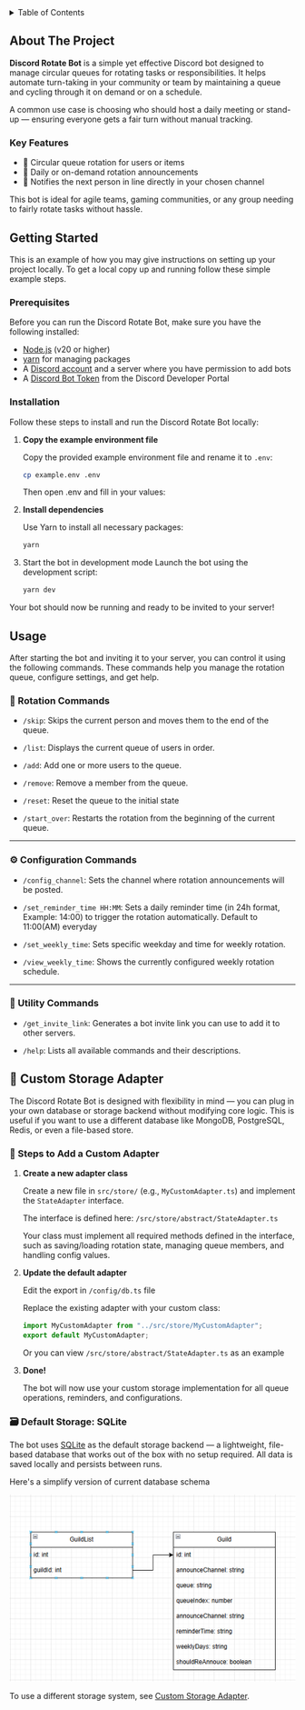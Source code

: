 <!-- TABLE OF CONTENTS -->
<details>
  <summary>Table of Contents</summary>
  <ol>
    <li>
      <a href="#about-the-project">About The Project</a>
    </li>
    <li>
      <a href="#getting-started">Getting Started</a>
      <ul>
        <li><a href="#prerequisites">Prerequisites</a></li>
        <li><a href="#installation">Installation</a></li>
      </ul>
    </li>
    <li><a href="#usage">Usage</a></li>
    <li><a href="#🔧-steps-to-add-a-custom-adapter">Use your own database</a></li>
  </ol>
</details>

<!-- ABOUT THE PROJECT -->

## About The Project

**Discord Rotate Bot** is a simple yet effective Discord bot designed to manage circular queues for rotating tasks or responsibilities. It helps automate turn-taking in your community or team by maintaining a queue and cycling through it on demand or on a schedule.

A common use case is choosing who should host a daily meeting or stand-up — ensuring everyone gets a fair turn without manual tracking.

### Key Features

- 🔁 Circular queue rotation for users or items
- 📆 Daily or on-demand rotation announcements
- 🔔 Notifies the next person in line directly in your chosen channel

This bot is ideal for agile teams, gaming communities, or any group needing to fairly rotate tasks without hassle.

<!-- GETTING STARTED -->

## Getting Started

This is an example of how you may give instructions on setting up your project locally.
To get a local copy up and running follow these simple example steps.

### Prerequisites

Before you can run the Discord Rotate Bot, make sure you have the following installed:

- [Node.js](https://nodejs.org/) (v20 or higher)
- [yarn](https://yarnpkg.com/) for managing packages
- A [Discord account](https://discord.com/) and a server where you have permission to add bots
- A [Discord Bot Token](https://discord.com/developers/applications) from the Discord Developer Portal

### Installation

Follow these steps to install and run the Discord Rotate Bot locally:

1. **Copy the example environment file**

   Copy the provided example environment file and rename it to `.env`:

   ```sh
   cp example.env .env
   ```

   Then open .env and fill in your values:

2. **Install dependencies**

   Use Yarn to install all necessary packages:

   ```sh
   yarn
   ```

3. Start the bot in development mode
   Launch the bot using the development script:

   ```sh
   yarn dev
   ```

Your bot should now be running and ready to be invited to your server!

<!-- USAGE EXAMPLES -->

## Usage

After starting the bot and inviting it to your server, you can control it using the following commands. These commands help you manage the rotation queue, configure settings, and get help.

### 🎯 Rotation Commands

- `/skip`: Skips the current person and moves them to the end of the queue.

- `/list`: Displays the current queue of users in order.

- `/add`: Add one or more users to the queue.

- `/remove`: Remove a member from the queue.

- `/reset`: Reset the queue to the initial state

- `/start_over`: Restarts the rotation from the beginning of the current queue.

---

### ⚙️ Configuration Commands

- `/config_channel`: Sets the channel where rotation announcements will be posted.

- `/set_reminder_time HH:MM`: Sets a daily reminder time (in 24h format, Example: 14:00) to trigger the rotation automatically. Default to 11:00(AM) everyday

- `/set_weekly_time`: Sets specific weekday and time for weekly rotation.

- `/view_weekly_time`: Shows the currently configured weekly rotation schedule.

---

### 🔗 Utility Commands

- `/get_invite_link`: Generates a bot invite link you can use to add it to other servers.

- `/help`: Lists all available commands and their descriptions.

## 💾 Custom Storage Adapter

The Discord Rotate Bot is designed with flexibility in mind — you can plug in your own database or storage backend without modifying core logic. This is useful if you want to use a different database like MongoDB, PostgreSQL, Redis, or even a file-based store.

### 🔧 Steps to Add a Custom Adapter

1. **Create a new adapter class**

   Create a new file in `src/store/` (e.g., `MyCustomAdapter.ts`) and implement the `StateAdapter` interface.

   The interface is defined here: `/src/store/abstract/StateAdapter.ts`

   Your class must implement all required methods defined in the interface, such as saving/loading rotation state, managing queue members, and handling config values.

2. **Update the default adapter**

   Edit the export in `/config/db.ts` file

   Replace the existing adapter with your custom class:

   ```ts
   import MyCustomAdapter from "../src/store/MyCustomAdapter";
   export default MyCustomAdapter;
   ```

   Or you can view `/src/store/abstract/StateAdapter.ts` as an example

3. **Done!**

   The bot will now use your custom storage implementation for all queue operations, reminders, and configurations.

### 🗃️ Default Storage: SQLite

The bot uses [SQLite](https://www.sqlite.org/) as the default storage backend — a lightweight, file-based database that works out of the box with no setup required. All data is saved locally and persists between runs.

Here's a simplify version of current database schema

![database-design](document/db-design.png)

To use a different storage system, see [Custom Storage Adapter](#-custom-storage-adapter).
